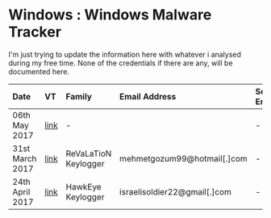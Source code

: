 # Windows : Windows Malware Tracker

I'm just trying to update the information here with whatever i analysed during my free time.
None of the credentials if there are any, will be documented here.

|     Date     |      VT     |    Family    | Email Address | Secondary Email | Skype |  Google+ | Facebook | FTP Server | C&C |
| :---         | :---          | :---         | :---         | :---         | :---         | :---         | :---         | :---         | :---         |
| 06th May 2017 | [link](https://virustotal.com/en/file/4b5e0b900276300c0f98443353ddef641856664f10d10ad62ac6d6b4520de51f/analysis/) | - |  | - | - | - | - | rzjanin@ftp://rzjanin[.]zapto[.]org | - |
| 31st March 2017 | [link](https://virustotal.com/en/file/25b9cbb015cdf069d03e31e6aa1d3652cfbd153761a81c2601488336e4597a6b/analysis/) | ReVaLaTioN Keylogger | mehmetgozum99@hotmail[.]com | - | - | - | - | - | - |
| 24th April 2017 | [link](https://virustotal.com/en/file/1b84e9d1bd83906e4da8ca0e457c8e2d772f3451b56c4494a9bb2b483724a994/analysis/) | HawkEye Keylogger | israelisoldier22@gmail[.]com | - | - | [link(https://plus.google.com/101223414142370018450) | - | - | - |
